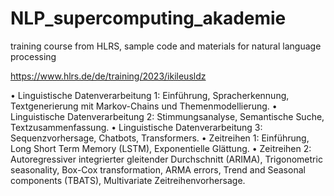 # NLP_supercomputing_akademie
training course from HLRS, sample code and materials for natural language processing

https://www.hlrs.de/de/training/2023/ikileusldz

• Linguistische Datenverarbeitung 1: Einführung, Spracherkennung, Textgenerierung mit Markov-Chains und Themenmodellierung.
• Linguistische Datenverarbeitung 2: Stimmungsanalyse, Semantische Suche, Textzusammenfassung.
• Linguistische Datenverarbeitung 3: Sequenzvorhersage, Chatbots, Transformers.
• Zeitreihen 1: Einführung, Long Short Term Memory (LSTM), Exponentielle Glättung.
• Zeitreihen 2: Autoregressiver integrierter gleitender Durchschnitt (ARIMA), Trigonometric seasonality, Box-Cox transformation, ARMA errors, Trend and Seasonal components (TBATS), Multivariate Zeitreihenvorhersage.

